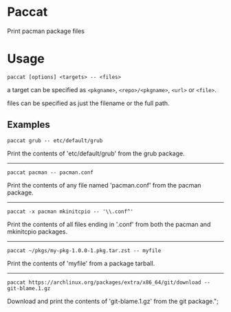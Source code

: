 # Paccat

Print pacman package files

# Usage

`paccat [options] <targets> -- <files>`

a target can be specified as `<pkgname>`, `<repo>/<pkgname>`, `<url>` or `<file>`.

files can be specified as just the filename or the full path.

## Examples

`paccat grub -- etc/default/grub`

Print the contents of 'etc/default/grub' from the grub package.

---

`paccat pacman -- pacman.conf`

Print the contents of any file named 'pacman.conf' from the pacman package.

---

`paccat -x pacman mkinitcpio -- '\\.conf^'`

Print the contents of all files ending in '.conf' from both the pacman and mkinitcpio packages.

---

`paccat ~/pkgs/my-pkg-1.0.0-1.pkg.tar.zst -- myfile`

Print the contents of 'myfile' from a package tarball.

---

`paccat https://archlinux.org/packages/extra/x86_64/git/download -- git-blame.1.gz`

Download and print the contents of 'git-blame.1.gz' from the git package.";
